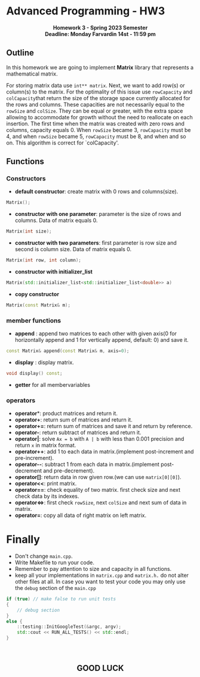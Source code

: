 # Advanced Programming - HW3
<p  align="center"> <b>Homework 3 - Spring 2023 Semester <br> Deadline: Monday Farvardin 14st - 11:59 pm</b> </p>

## Outline
In this homework we are going to implement **Matrix** library that represents a mathematical matrix.

For storing matrix data use `int** matrix`. Next, we want to add row(s) or column(s) to the matrix. For the optimality of this issue use `rowCapacity` and `colCapacity`that return the size of the storage space currently allocated for the rows and columns. These capacities are not necessarily equal to the `rowSize` and `colSize`. They can be equal or greater, with the extra space allowing to accommodate for growth without the need to reallocate on each insertion. The first time when the matrix was created with zero rows and columns, capacity equals 0. When `rowSize` became 3, `rowCapacity` must be 4, and when `rowSize` became 5, `rowCapacity` must be 8, and when and so on. This algorithm is correct for `colCapacity'.

## Functions

### Constructors
- **default constructor**: create matrix with 0 rows and columns(size).
```cpp
Matrix();
```
- **constructor with one parameter**: parameter is the size of rows and columns. Data of matrix equals 0.
```cpp
Matrix(int size);
```
- **constructor with two parameters**: first parameter is row size and second is column size. Data of matrix equals 0.
```cpp
Matrix(int row, int column);
```
- **constructor with initializer_list**
```cpp
Matrix(std::initializer_list<std::initializer_list<double>> a)
```
- **copy constructor**
``` cpp
Matrix(const Matrix& m);
```

### member functions
- **append** : append two matrices to each other with given axis(0 for horizontally append and 1 for vertically append, default: 0) and save it.
```cpp
const Matrix& append(const Matrix& m, axis=0);
```
- **display** : display matrix.
```cpp
void display() const;
```
- **getter** for all membervariables

### operators
- **operator***: product matrices and return it.
- **operator+**: return sum of matrices and return it.
- **operator+=**: return sum of matrices and save it and return by reference.
- **operator-**: return subtract of matrices and return it.
- **operator|**: solve `Ax = b` with `A | b` with less than 0.001 precision and return `x` in matrix format.
- **operator++**: add 1 to each data in matrix.(implement post-increment and pre-increment).
- **operator--**: subtract 1 from each data in matrix.(implement post-decrement and pre-decrement).
- **operator[]**: return data in row given row.(we can use `matrix[0][0]`).
- **operator<<**: print matrix.
- **operator==**: check equality of two matrix. first check size and next check data by its indexes.
- **operator<=>**: first check `rowSize`, next `colSize` and next sum of data in matrix.
- **operator=**: copy all data of right matrix on left matrix.

# Finally
- Don't change `main.cpp`.
- Write Makefile to run your code.
- Remember to pay attention to size and capacity in all functions.
- keep all your implementations in `matrix.cpp` and `matrix.h.` do not alter other files at all. In case you want to test your code you may only use the `debug` section of the `main.cpp`
```cpp
if (true) // make false to run unit tests  
{
    // debug section 
}
else {
    ::testing::InitGoogleTest(&argc, argv);
    std::cout << RUN_ALL_TESTS() << std::endl;
}
```
<br>

<h2 align=center> GOOD LUCK </h2>
